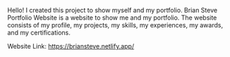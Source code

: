 Hello! I created this project to show myself and my portfolio. Brian Steve Portfolio Website is a website to show me and my portfolio. 
The website consists of my profile, my projects, my skills, my experiences, my awards, and my certifications.

Website Link: https://briansteve.netlify.app/
